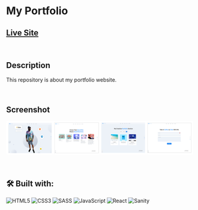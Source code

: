 # My Portfolio

## [Live Site](https://radokolev.netlify.app)

<br/>

## Description

This repository is about my portfolio website.

<br/>

## Screenshot

![Website screenshots](./demo/screenshot-portfolio.png)

<br/>

## 🛠️ Built with:

![HTML5](https://img.shields.io/badge/HTML5-E34F26?style=for-the-badge&logo=html5&logoColor=white)
![CSS3](https://img.shields.io/badge/CSS3-1572B6?style=for-the-badge&logo=css3&logoColor=white)
![SASS](https://img.shields.io/badge/Sass-CC6699?style=for-the-badge&logo=sass&logoColor=white)
![JavaScript](https://img.shields.io/badge/JavaScript-F7DF1E?style=for-the-badge&logo=javascript&logoColor=black)
![React](https://img.shields.io/badge/React-20232A?style=for-the-badge&logo=react&logoColor=61DAFB)
![Sanity](https://img.shields.io/badge/Sanity-F03E2F?logo=sanity&logoColor=fff&style=for-the-badge)
